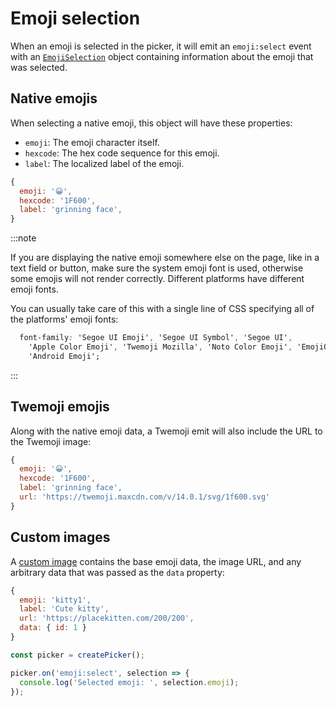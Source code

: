 # Emoji selection

When an emoji is selected in the picker, it will emit an `emoji:select` event with an [`EmojiSelection`](../api/types/emoji-selection) object containing information about the emoji that was selected. 

## Native emojis

When selecting a native emoji, this object will have these properties:

- `emoji`: The emoji character itself.
- `hexcode`: The hex code sequence for this emoji.
- `label`: The localized label of the emoji.

```javascript
{
  emoji: '😀',
  hexcode: '1F600',
  label: 'grinning face',
}
```

:::note

If you are displaying the native emoji somewhere else on the page, like in a text field or button, make sure the system emoji font is used, otherwise some emojis will not render correctly. Different platforms have different emoji fonts.

You can usually take care of this with a single line of CSS specifying all of the platforms' emoji fonts:

```css
  font-family: 'Segoe UI Emoji', 'Segoe UI Symbol', 'Segoe UI',
    'Apple Color Emoji', 'Twemoji Mozilla', 'Noto Color Emoji', 'EmojiOne Color',
    'Android Emoji';
```

:::

## Twemoji emojis

Along with the native emoji data, a Twemoji emit will also include the URL to the Twemoji image:

```javascript
{
  emoji: '😀',
  hexcode: '1F600',
  label: 'grinning face',
  url: 'https://twemoji.maxcdn.com/v/14.0.1/svg/1f600.svg'
}
```

## Custom images

A [custom image](./custom) contains the base emoji data, the image URL, and any arbitrary data that was passed as the `data` property:

```javascript
{
  emoji: 'kitty1',
  label: 'Cute kitty',
  url: 'https://placekitten.com/200/200',
  data: { id: 1 }
}
```

```javascript
const picker = createPicker();

picker.on('emoji:select', selection => {
  console.log('Selected emoji: ', selection.emoji);
});
```

